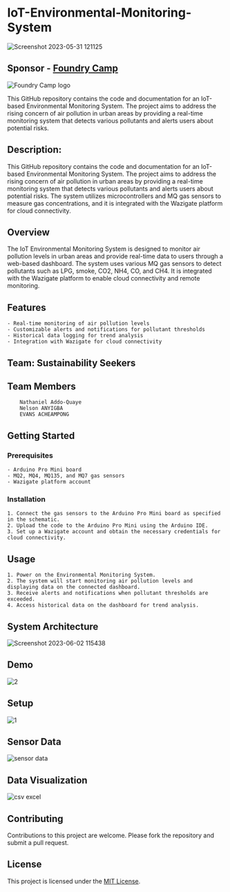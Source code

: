 # IoT-Environmental-Monitoring-System

![Screenshot 2023-05-31 121125](https://github.com/AWESOME04/IoT-Environmental-Monitoring-System/assets/102630199/5a6b6782-09d8-4730-b874-689ec1d82819)


## Sponsor - [Foundry Camp](https://foundry.camp/web/guest)

![Foundry Camp logo](https://github.com/AWESOME04/IoT-Environmental-Monitoring-System/assets/102630199/1bd4a2d7-be8e-4503-a09c-4d6e039758a7)

This GitHub repository contains the code and documentation for an IoT-based Environmental Monitoring System. The project aims to address the rising concern of air pollution in urban areas by providing a real-time monitoring system that detects various pollutants and alerts users about potential risks. 

## Description:
This GitHub repository contains the code and documentation for an IoT-based Environmental Monitoring System. The project aims to address the rising concern of air pollution in urban areas by providing a real-time monitoring system that detects various pollutants and alerts users about potential risks. The system utilizes microcontrollers and MQ gas sensors to measure gas concentrations, and it is integrated with the Wazigate platform for cloud connectivity.


## Overview

The IoT Environmental Monitoring System is designed to monitor air pollution levels in urban areas and provide real-time data to users through a web-based dashboard. The system uses various MQ gas sensors to detect pollutants such as LPG, smoke, CO2, NH4, CO, and CH4. It is integrated with the Wazigate platform to enable cloud connectivity and remote monitoring.

## Features
    
    - Real-time monitoring of air pollution levels
    - Customizable alerts and notifications for pollutant thresholds
    - Historical data logging for trend analysis
    - Integration with Wazigate for cloud connectivity

## Team: Sustainability Seekers

## Team Members

        Nathaniel Addo-Quaye
        Nelson ANYIGBA
        EVANS ACHEAMPONG


## Getting Started

### Prerequisites

    - Arduino Pro Mini board
    - MQ2, MQ4, MQ135, and MQ7 gas sensors
    - Wazigate platform account

### Installation

    1. Connect the gas sensors to the Arduino Pro Mini board as specified in the schematic.
    2. Upload the code to the Arduino Pro Mini using the Arduino IDE.
    3. Set up a Wazigate account and obtain the necessary credentials for cloud connectivity.

## Usage

    1. Power on the Environmental Monitoring System.
    2. The system will start monitoring air pollution levels and displaying data on the connected dashboard.
    3. Receive alerts and notifications when pollutant thresholds are exceeded.
    4. Access historical data on the dashboard for trend analysis.

## System Architecture

![Screenshot 2023-06-02 115438](https://github.com/AWESOME04/IoT-Environmental-Monitoring-System/assets/102630199/3f9ac364-2824-4d5f-b1c9-9cbd20b109c1)

## Demo

![2](https://github.com/AWESOME04/IoT-Environmental-Monitoring-System/assets/102630199/79e14557-28a0-422c-b27a-766ecea947a0)


## Setup

![1](https://github.com/AWESOME04/IoT-Environmental-Monitoring-System/assets/102630199/f46b1144-0edb-45a3-ba8b-c96e0c108ba6)

## Sensor Data

![sensor data](https://github.com/AWESOME04/IoT-Environmental-Monitoring-System/assets/102630199/ff63e11b-9bed-4c00-892d-4dcc4dc918c4)

## Data Visualization

![csv excel](https://github.com/AWESOME04/IoT-Environmental-Monitoring-System/assets/102630199/ac285a9e-8203-42d2-b5d0-6d5d86a51f19)


## Contributing

Contributions to this project are welcome. Please fork the repository and submit a pull request.

## License

This project is licensed under the [MIT License](LICENSE).

